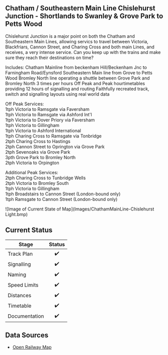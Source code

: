## Chatham / Southeastern Main Line Chislehurst Junction - Shortlands to Swanley & Grove Park to Petts Wood

Chislehurst Junction is a major point on both the Chatham and Southeastern Main Lines, allowing servics to travel between Victoria, Blackfriars, Cannon Street, and Charing Cross and both main Lines, and receives, a very intense service. Can you keep up with the trains and make sure they reach their destinations on time? 

Includes: 
Chatham Mainline from beckenham Hill/Beckenham Jnc to Farningham Road/Eynsford 
Southeastern Main line from Grove to Petts Wood 
Bromley North line operating a shuttle between Grove Park and Bromley North 3 times per hours 
Off Peak and Peak hourtimetables providing 12 hours of signalling and routing 
Faithfully recreated track, switch and signalling layouts using real world data 

Off Peak Services: 
<br>1tph Victoria to Ramsgate via Faversham 
<br>1tph Victoria to Ramsgate via Ashford Int'l 
<br>1tph Victoria to Dover Priory via Faversham 
<br>1tph Victoria to Gillingham 
<br>1tph Victoria to Ashford International 
<br>1tph Charing Cross to Ramsgate via Tonbridge 
<br>2tph Charing Cross to Hastings 
<br>2tph Cannon Street to Oprington via Grove Park 
<br>2tph Sevenoaks via Grove Park 
<br>3pth Grove Park to Bromley North 
<br>2tph Victoria to Orpington 

Additional Peak Services: 
<br>2tph Charing Cross to Tunbridge Wells 
<br>2tph Victoria to Bromley South 
<br>1tph Victoria to Gillingham 
<br>1tph Broadstairs to Cannon Street (London-bound only) 
<br>1tph Ramsgate to Cannon Street (London-bound only)


![Image of Current State of Map](Images/ChathamMainLine-Chislehurst Light.bmp)

## Current Status

| Stage         | Status        |
| ------------- |:-------------:|
| Track Plan     | :heavy_check_mark: |
| Signalling      | :heavy_check_mark:      |
| Naming | :heavy_check_mark:      |
| Speed Limits | :heavy_check_mark: |
| Distances | :heavy_check_mark: |
| Timetable | :heavy_check_mark: |
| Documentation | :heavy_check_mark: |


## Data Sources

- [Open Railway Map](https://www.openrailwaymap.org)
